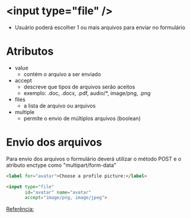 # \<input type="file" />

- Usuário poderá escolher 1 ou mais arquivos para enviar no formulário

# Atributos

- value
    - contém o arquivo a ser enviado
- accept
    - descreve que tipos de arquivos serão aceitos
    - exemplo: .doc, .docx, .pdf, audio/*, image/png, .png
- files
    - a lista de arquivo ou arquivos
- multiple
    - permite o envio de múltiplos arquivos (boolean)

# Envio dos arquivos
Para envio dos arquivos o formulário deverá utilizar o método POST e o atributo enctype como "multipart/form-data"

```html
<label for="avatar">Choose a profile picture:</label>

<input type="file"
       id="avatar" name="avatar"
       accept="image/png, image/jpeg">
```

[Referência:](https://developer.mozilla.org/en-US/docs/Web/HTML/Element/input/file)